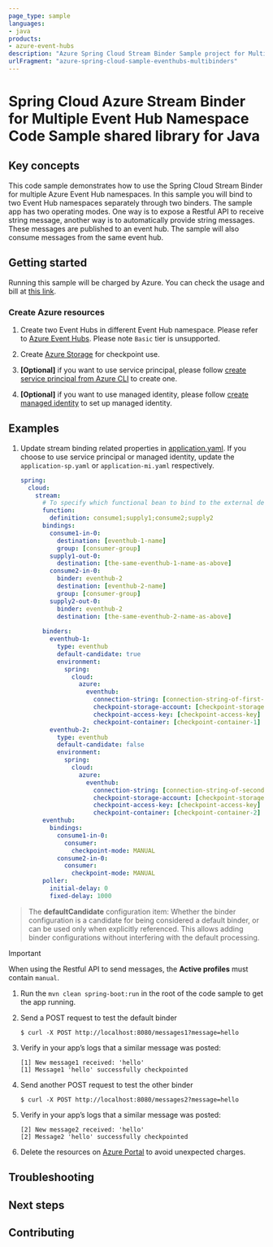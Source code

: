 ```yaml
---
page_type: sample
languages:
- java
products:
- azure-event-hubs
description: "Azure Spring Cloud Stream Binder Sample project for Multiple Event Hub Namespace client library"
urlFragment: "azure-spring-cloud-sample-eventhubs-multibinders"
---
```


# Spring Cloud Azure Stream Binder for Multiple Event Hub Namespace Code Sample shared library for Java

## Key concepts
This code sample demonstrates how to use the Spring Cloud Stream Binder
for multiple Azure Event Hub namespaces. In this sample you will bind to
two Event Hub namespaces separately through two binders. The sample app has two operating modes.
One way is to expose a Restful API to receive string message, another way is to automatically provide string messages.
These messages are published to an event hub. The sample will also consume messages from the same event hub.

## Getting started

Running this sample will be charged by Azure. You can check the usage
and bill at [this link][azure-account].



### Create Azure resources

1.  Create two Event Hubs in different Event Hub namespace. Please refer to 
    [Azure Event Hubs][create-event-hubs].
    Please note `Basic` tier is unsupported.

1.  Create [Azure Storage][create-azure-storage] for checkpoint use.

1.  **[Optional]** if you want to use service principal, please follow 
    [create service principal from Azure CLI][create-sp-using-azure-cli] to create one.

1.  **[Optional]** if you want to use managed identity, please follow
    [create managed identity][create-managed-identity] to set up managed identity. 

## Examples

1.  Update stream binding related properties in
    [application.yaml][application.yaml]. If you choose to use 
    service principal or managed identity, update the `application-sp.yaml` or 
    `application-mi.yaml` respectively.

    ```yaml
    spring:
      cloud:
        stream:
          # To specify which functional bean to bind to the external destination(s) exposed by the bindings
          function:
            definition: consume1;supply1;consume2;supply2
          bindings:
            consume1-in-0:
              destination: [eventhub-1-name]
              group: [consumer-group]
            supply1-out-0:
              destination: [the-same-eventhub-1-name-as-above]
            consume2-in-0:
              binder: eventhub-2
              destination: [eventhub-2-name]
              group: [consumer-group]
            supply2-out-0:
              binder: eventhub-2
              destination: [the-same-eventhub-2-name-as-above]
          
          binders:
            eventhub-1:
              type: eventhub
              default-candidate: true
              environment:
                spring:
                  cloud:
                    azure:
                      eventhub:
                        connection-string: [connection-string-of-first-eventhub-namespace]
                        checkpoint-storage-account: [checkpoint-storage-account]
                        checkpoint-access-key: [checkpoint-access-key]
                        checkpoint-container: [checkpoint-container-1]
            eventhub-2:
              type: eventhub
              default-candidate: false
              environment:
                spring:
                  cloud:
                    azure:
                      eventhub:
                        connection-string: [connection-string-of-second-eventhub-namespace]
                        checkpoint-storage-account: [checkpoint-storage-account]
                        checkpoint-access-key: [checkpoint-access-key]
                        checkpoint-container: [checkpoint-container-2]
          eventhub:
            bindings:
              consume1-in-0:
                consumer:
                  checkpoint-mode: MANUAL
              consume2-in-0:
                consumer:
                  checkpoint-mode: MANUAL
          poller:
            initial-delay: 0
            fixed-delay: 1000
    ```

> The **defaultCandidate** configuration item:
Whether the binder configuration is a candidate for being considered a
default binder, or can be used only when explicitly referenced. This
allows adding binder configurations without interfering with the default
processing.

>[!Important]
>
>  When using the Restful API to send messages, the **Active profiles** must contain `manual`.

1.  Run the `mvn clean spring-boot:run` in the root of the code sample
    to get the app running.

1.  Send a POST request to test the default binder

        $ curl -X POST http://localhost:8080/messages1?message=hello

1.  Verify in your app’s logs that a similar message was posted:

        [1] New message1 received: 'hello'
        [1] Message1 'hello' successfully checkpointed

1.  Send another POST request to test the other binder

        $ curl -X POST http://localhost:8080/messages2?message=hello

1.  Verify in your app’s logs that a similar message was posted:

        [2] New message2 received: 'hello'
        [2] Message2 'hello' successfully checkpointed

6.  Delete the resources on [Azure Portal][azure-portal]
    to avoid unexpected charges.

## Troubleshooting

## Next steps

## Contributing


<!-- LINKS -->
[azure-account]: https://azure.microsoft.com/account/
[azure-portal]: https://ms.portal.azure.com/
[create-event-hubs]: https://docs.microsoft.com/azure/event-hubs/
[create-azure-storage]: https://docs.microsoft.com/azure/storage/
[create-sp-using-azure-cli]: https://github.com/Azure-Samples/azure-spring-boot-samples/blob/main/create-sp-using-azure-cli.md
[create-managed-identity]: https://github.com/Azure-Samples/azure-spring-boot-samples/blob/main/create-managed-identity.md
[deploy-spring-boot-application-to-app-service]: https://docs.microsoft.com/java/azure/spring-framework/deploy-spring-boot-java-app-with-maven-plugin?toc=%2Fazure%2Fapp-service%2Fcontainers%2Ftoc.json&view=azure-java-stable
[deploy-to-app-service-via-ftp]: https://docs.microsoft.com/azure/app-service/deploy-ftp
[managed-identities]: https://docs.microsoft.com/azure/active-directory/managed-identities-azure-resources/

[role-assignment]: https://docs.microsoft.com/azure/role-based-access-control/role-assignments-portal
[application.yaml]: https://github.com/Azure-Samples/azure-spring-boot-samples/blob/main/eventhubs/azure-spring-cloud-sample-eventhubs-multibinders/src/main/resources/application.yaml
